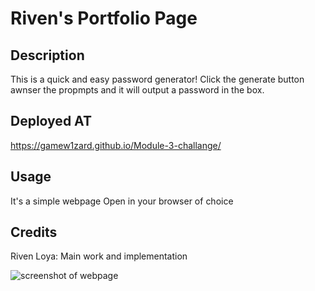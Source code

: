 # Riven's Portfolio Page

## Description

This is a quick and easy password generator! Click the generate button awnser the propmpts and it will output a password in the box.

## Deployed AT

https://gamew1zard.github.io/Module-3-challange/

## Usage

It's a simple webpage Open in your browser of choice

## Credits

Riven Loya: Main work and implementation


![screenshot of webpage](/Images/Untitledmages/Untitled.png?raw=true " ")



